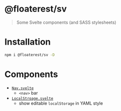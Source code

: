 # @floaterest/sv

> Some Svelte components (and SASS stylesheets)

# Installation

```bash
npm i @floaterest/sv -D
```

# Components

- [`Nav.svelte`](./src/Nav.svelte)
  - `<nav>` bar
- [`LocalStroage.svelte`](./src/LocalStorage.svelte)
  - show editable `localStorage` in YAML style